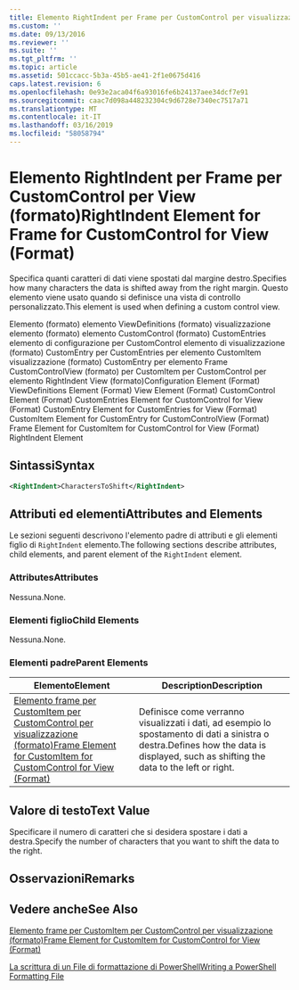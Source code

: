 ```yaml
---
title: Elemento RightIndent per Frame per CustomControl per visualizzazione (formato) | Microsoft Docs
ms.custom: ''
ms.date: 09/13/2016
ms.reviewer: ''
ms.suite: ''
ms.tgt_pltfrm: ''
ms.topic: article
ms.assetid: 501ccacc-5b3a-45b5-ae41-2f1e0675d416
caps.latest.revision: 6
ms.openlocfilehash: 0e93e2aca04f6a93016fe6b24137aee34dcf7e91
ms.sourcegitcommit: caac7d098a448232304c9d6728e7340ec7517a71
ms.translationtype: MT
ms.contentlocale: it-IT
ms.lasthandoff: 03/16/2019
ms.locfileid: "58058794"
---
```

# <a name="rightindent-element-for-frame-for-customcontrol-for-view-format"></a><span data-ttu-id="3eb2b-102">Elemento RightIndent per Frame per CustomControl per View (formato)</span><span class="sxs-lookup"><span data-stu-id="3eb2b-102">RightIndent Element for Frame for CustomControl for View (Format)</span></span>

<span data-ttu-id="3eb2b-103">Specifica quanti caratteri di dati viene spostati dal margine destro.</span><span class="sxs-lookup"><span data-stu-id="3eb2b-103">Specifies how many characters the data is shifted away from the right margin.</span></span> <span data-ttu-id="3eb2b-104">Questo elemento viene usato quando si definisce una vista di controllo personalizzato.</span><span class="sxs-lookup"><span data-stu-id="3eb2b-104">This element is used when defining a custom control view.</span></span>

<span data-ttu-id="3eb2b-105">Elemento (formato) elemento ViewDefinitions (formato) visualizzazione elemento (formato) elemento CustomControl (formato) CustomEntries elemento di configurazione per CustomControl elemento di visualizzazione (formato) CustomEntry per CustomEntries per elemento CustomItem visualizzazione (formato) CustomEntry per elemento Frame CustomControlView (formato) per CustomItem per CustomControl per elemento RightIndent View (formato)</span><span class="sxs-lookup"><span data-stu-id="3eb2b-105">Configuration Element (Format) ViewDefinitions Element (Format) View Element (Format) CustomControl Element (Format) CustomEntries Element for CustomControl for View (Format) CustomEntry Element for CustomEntries for View (Format) CustomItem Element for CustomEntry for CustomControlView (Format) Frame Element for CustomItem for CustomControl for View (Format) RightIndent Element</span></span>

## <a name="syntax"></a><span data-ttu-id="3eb2b-106">Sintassi</span><span class="sxs-lookup"><span data-stu-id="3eb2b-106">Syntax</span></span>

```xml
<RightIndent>CharactersToShift</RightIndent>
```

## <a name="attributes-and-elements"></a><span data-ttu-id="3eb2b-107">Attributi ed elementi</span><span class="sxs-lookup"><span data-stu-id="3eb2b-107">Attributes and Elements</span></span>

<span data-ttu-id="3eb2b-108">Le sezioni seguenti descrivono l'elemento padre di attributi e gli elementi figlio di `RightIndent` elemento.</span><span class="sxs-lookup"><span data-stu-id="3eb2b-108">The following sections describe attributes, child elements, and parent element of the `RightIndent` element.</span></span>

### <a name="attributes"></a><span data-ttu-id="3eb2b-109">Attributes</span><span class="sxs-lookup"><span data-stu-id="3eb2b-109">Attributes</span></span>

<span data-ttu-id="3eb2b-110">Nessuna.</span><span class="sxs-lookup"><span data-stu-id="3eb2b-110">None.</span></span>

### <a name="child-elements"></a><span data-ttu-id="3eb2b-111">Elementi figlio</span><span class="sxs-lookup"><span data-stu-id="3eb2b-111">Child Elements</span></span>

<span data-ttu-id="3eb2b-112">Nessuna.</span><span class="sxs-lookup"><span data-stu-id="3eb2b-112">None.</span></span>

### <a name="parent-elements"></a><span data-ttu-id="3eb2b-113">Elementi padre</span><span class="sxs-lookup"><span data-stu-id="3eb2b-113">Parent Elements</span></span>

|<span data-ttu-id="3eb2b-114">Elemento</span><span class="sxs-lookup"><span data-stu-id="3eb2b-114">Element</span></span>|<span data-ttu-id="3eb2b-115">Description</span><span class="sxs-lookup"><span data-stu-id="3eb2b-115">Description</span></span>|
|-------------|-----------------|
|[<span data-ttu-id="3eb2b-116">Elemento frame per CustomItem per CustomControl per visualizzazione (formato)</span><span class="sxs-lookup"><span data-stu-id="3eb2b-116">Frame Element for CustomItem for CustomControl for View (Format)</span></span>](./frame-element-for-customitem-for-customcontrol-for-view-format.md)|<span data-ttu-id="3eb2b-117">Definisce come verranno visualizzati i dati, ad esempio lo spostamento di dati a sinistra o destra.</span><span class="sxs-lookup"><span data-stu-id="3eb2b-117">Defines how the data is displayed, such as shifting the data to the left or right.</span></span>|

## <a name="text-value"></a><span data-ttu-id="3eb2b-118">Valore di testo</span><span class="sxs-lookup"><span data-stu-id="3eb2b-118">Text Value</span></span>

<span data-ttu-id="3eb2b-119">Specificare il numero di caratteri che si desidera spostare i dati a destra.</span><span class="sxs-lookup"><span data-stu-id="3eb2b-119">Specify the number of characters that you want to shift the data to the right.</span></span>

## <a name="remarks"></a><span data-ttu-id="3eb2b-120">Osservazioni</span><span class="sxs-lookup"><span data-stu-id="3eb2b-120">Remarks</span></span>

## <a name="see-also"></a><span data-ttu-id="3eb2b-121">Vedere anche</span><span class="sxs-lookup"><span data-stu-id="3eb2b-121">See Also</span></span>

[<span data-ttu-id="3eb2b-122">Elemento frame per CustomItem per CustomControl per visualizzazione (formato)</span><span class="sxs-lookup"><span data-stu-id="3eb2b-122">Frame Element for CustomItem for CustomControl for View (Format)</span></span>](./frame-element-for-customitem-for-customcontrol-for-view-format.md)

[<span data-ttu-id="3eb2b-123">La scrittura di un File di formattazione di PowerShell</span><span class="sxs-lookup"><span data-stu-id="3eb2b-123">Writing a PowerShell Formatting File</span></span>](./writing-a-powershell-formatting-file.md)

